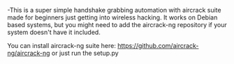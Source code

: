 -This is a super simple handshake grabbing automation with aircrack suite made for beginners just getting into wireless hacking. It works on Debian based systems, but you might need to add the aircrack-ng repository if your system doesn't have it included.

You can install aircrack-ng suite here: https://github.com/aircrack-ng/aircrack-ng or just run the setup.py
